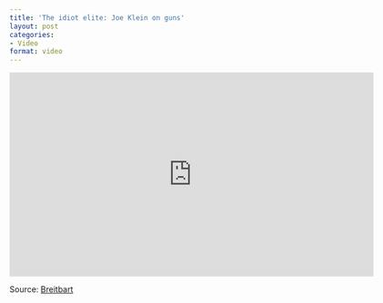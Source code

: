 ```yaml
---
title: 'The idiot elite: Joe Klein on guns'
layout: post
categories:
- Video
format: video
---
```


<iframe allowfullscreen="" frameborder="0" height="360" loading="lazy" src="https://www.mrctv.org/embed/120737" title="MRC TV video player" width="640"></iframe>  
  
Source: [Breitbart](https://www.breitbart.com/Breitbart-TV/2013/04/07/Joe-Klein-Gun-Advocates-Feed-People-Anti-American-Crap)
